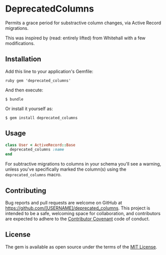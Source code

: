# DeprecatedColumns

Permits a grace period for substractive column changes, via Active Record
migrations.

This was inspired by (read: entirely lifted) from Whitehall with a few
modifications.

## Installation

Add this line to your application's Gemfile:

```ruby gem 'deprecated_columns' ```

And then execute:

    $ bundle

Or install it yourself as:

    $ gem install deprecated_columns

## Usage

```ruby
class User < ActiveRecord::Base
  deprecated_columns :name
end
```

For subtractive migrations to columns in your schema you'll see a warning,
unless you've specifically marked the column(s) using the `deprecated_columns`
macro.

## Contributing

Bug reports and pull requests are welcome on GitHub at
https://github.com/[USERNAME]/deprecated_columns. This project is intended to
be a safe, welcoming space for collaboration, and contributors are expected to
adhere to the [Contributor Covenant](contributor-covenant.org) code of conduct.

## License

The gem is available as open source under the terms of the [MIT
License](http://opensource.org/licenses/MIT).
